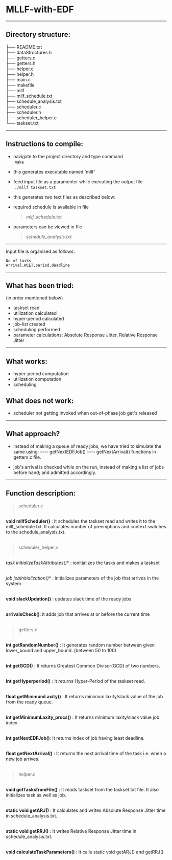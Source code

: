 # MLLF-with-EDF
-----------------------------------------------------------------

## Directory structure:
├── README.txt<br>
├── dataStructures.h<br>
├── getters.c<br>
├── getters.h<br>
├── helper.c<br>
├── helper.h<br>
├── main.c<br>
├── makefile<br>
├── mllf<br>
├── mllf_schedule.txt<br>
├── schedule_analysis.txt<br>
├── scheduler.c<br>
├── scheduler.h<br>
├── scheduler_helper.c<br>
└── taskset.txt<br>

-----------------------------------------------------------------

## Instructions to compile:

* navigate to the project directory and type command<br>
    &nbsp;```make```
* this generates executable named 'mllf'
* feed input file as a paramenter while executing the output file<br>
    &nbsp;```./mllf taskset.txt```

* this generates two text files as described below:

*  required schedule is available in file<br>
    >_mllf_schedule.txt_

* parameters can be viewed in file<br>
    > _schedule_analysis.txt_

-----------------------------------------------------------------

Input file is organised as follows:
    
    No of tasks
    Arrival,WCET,period,deadline

-----------------------------------------------------------------

## What has been tried:
(in order mentioned below)

* taskset read
* utilization calculated
* hyper-period calculated
* job-list created
* scheduling performed
* parameter calculations: Absolute Response Jitter, Relative Response Jitter

-----------------------------------------------------------------

## What works:

* hyper-period computation
* utilization computation
* scheduling

## What does not work:

* scheduler not getting invoked when out-of-phase job get's released

-----------------------------------------------------------------

## What approach?

* instead of making a queue of ready jobs, we have tried to simulate the same using:
---- getNextEDFJob()
---- getNextArrival()
 functions in getters.c file.

* job's arrival is checked while on the run, instead of making a list of jobs before hand; and admitted accordingly.

-----------------------------------------------------------------

## Function description:

> scheduler.c<br><br>


**void mllfScheduler()** : It schedules the taskset read and writes it to the mllf_schedule.txt.
                       It calculates number of preemptions and context switches to the schedule_analysis.txt.<br>
                       <br>


> scheduler_helper.c<br><br>

**task* initializeTaskAttributes()** : ionitializes the tasks and makes a taskset<br><br>

**job* jobInitialization()** : initializes parameters of the job that arrives in the system<br><br>

**void slackUpdation()** : updates slack time of the ready jobs<br><br>

**arrivalsCheck()**: it adds job that arrives at or before the current time<br><br>

> getters.c<br><br>

**int getRandomNumber()** : It generates random number between given lower_bound and upper_bound. (between 50 to 100)<br><br>
 
**int getGCD()** : It returns Greatest Common Divisor(GCD) of two numbers.<br><br>

**int getHyperperiod()** : It returns Hyper-Period of the taskset read.<br><br>

**float getMinimumLaxity()** : It returns minimum laxity/slack value of the job from the ready queue.<br><br>

**int getMinimumLaxity_procs()** : It returns minimum laxity/slack value job index.<br><br>

**int getNextEDFJob()**: It returns index of job having least deadline.<br><br>

**float getNextArrival()** : It returns the next arrival time of the task i.e. when a new job arrives.<br><br>

> helper.c<br><br>

**void getTasksfromFile()** : It reads taskset from the taskset.txt file.
                          It also initializes task as well as job.<br><br>
 
**static void getARJ()** : It calculates and writes Absolute Response Jitter time in schedule_analysis.txt.<br><br>

**static void getRRJ()** : It writes Relative Response Jitter time in schedule_analysis.txt.<br><br>
 
**void calculateTaskParameters()** : It calls static void getARJ() and getRRJ().   <br><br>
